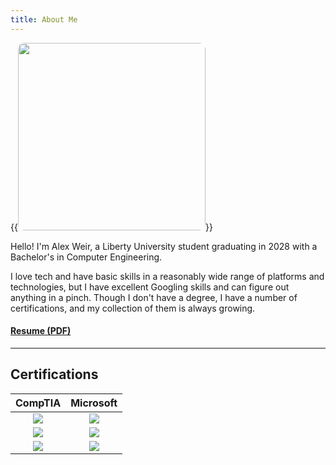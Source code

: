 ```yaml
---
title: About Me
---
```

{{<image src="/me.jpg" style="width:300px; height:300px; border-radius:10px">}} 

Hello! I'm Alex Weir, a Liberty University student graduating in 2028 with a Bachelor's in Computer Engineering.

I love tech and have basic skills in a reasonably wide range of platforms and technologies, but I have excellent Googling skills and can figure out anything in a pinch. Though I don't have a degree, I have a number of certifications, and my collection of them is always growing.

#### [Resume (PDF)](/Resume2024.pdf)

---
## Certifications
| CompTIA | Microsoft |
| :-: | :-: |
| ![](/a.png) | ![](/365.png) |
| ![](/network.png) | ![](/azure.png) |
| ![](/security.png) | ![](/office.png) |
